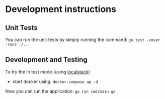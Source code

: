 # Development instructions

## Unit Tests

You can run the unit tests by simply running  the command: `go test -cover -race ./...`

## Development and Testing

To try the  in test mode (using [localstack](https://hub.docker.com/r/localstack/localstack))
- start docker using: `docker-compose up -d`

Now you can run the application: `go run cmd/main.go`